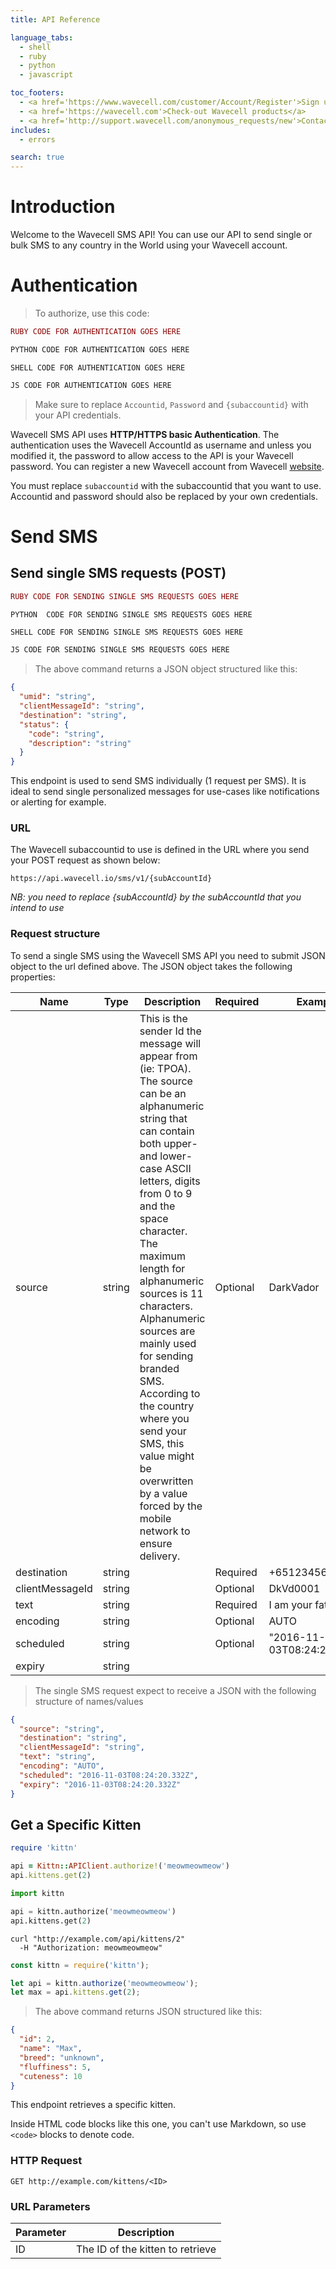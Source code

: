 ```yaml
---
title: API Reference

language_tabs:
  - shell
  - ruby
  - python
  - javascript

toc_footers:
  - <a href='https://www.wavecell.com/customer/Account/Register'>Sign up to get a Wavecell account</a>
  - <a href='https://wavecell.com'>Check-out Wavecell products</a>
  - <a href='http://support.wavecell.com/anonymous_requests/new'>Contact support</a>
includes:
  - errors

search: true
---
```


# Introduction

Welcome to the Wavecell SMS API! You can use our API to send single or bulk SMS to any country in the World using your Wavecell account.

# Authentication

> To authorize, use this code:

```ruby
RUBY CODE FOR AUTHENTICATION GOES HERE
```

```python
PYTHON CODE FOR AUTHENTICATION GOES HERE
```

```shell
SHELL CODE FOR AUTHENTICATION GOES HERE
```

```javascript
JS CODE FOR AUTHENTICATION GOES HERE
```

> Make sure to replace `Accountid`, `Password` and `{subaccountid}` with your API credentials.

Wavecell SMS API uses **HTTP/HTTPS basic Authentication**. The authentication uses the Wavecell AccountId as username and unless you modified it, the password to allow access to the API is your Wavecell password. You can register a new Wavecell account from Wavecell [website](http://www.wavecell.com/customer/Account/Register).

<aside class="notice">
You must replace <code>subaccountid</code> with the subaccountid that you want to use. Accountid and password should also be replaced by your own credentials.
</aside>

# Send SMS

## Send single SMS requests (POST)

```ruby
RUBY CODE FOR SENDING SINGLE SMS REQUESTS GOES HERE
```

```python
PYTHON  CODE FOR SENDING SINGLE SMS REQUESTS GOES HERE
```

```shell
SHELL CODE FOR SENDING SINGLE SMS REQUESTS GOES HERE
```

```javascript
JS CODE FOR SENDING SINGLE SMS REQUESTS GOES HERE
```

> The above command returns a JSON object structured like this:

```json
{
  "umid": "string",
  "clientMessageId": "string",
  "destination": "string",
  "status": {
    "code": "string",
    "description": "string"
  }
}
```

This endpoint is used to send SMS individually (1 request per SMS).
It is ideal to send single personalized messages for use-cases like notifications or alerting for example.

### URL

The Wavecell subaccountid to use is defined in the URL where you send your POST request as shown below:

`https://api.wavecell.io/sms/v1/{subAccountId}`

*NB: you need to replace {subAccountId} by the subAccountId that you intend to use*

### Request structure

To send a single SMS using the Wavecell SMS API you need to submit JSON object to the url defined above.
The JSON object takes the following properties:

| Name            | Type   | Description                                                                                                                                                                                                                                                                                                                                                                                                                                                                                   | Required | Example                    |
|-----------------|--------|-----------------------------------------------------------------------------------------------------------------------------------------------------------------------------------------------------------------------------------------------------------------------------------------------------------------------------------------------------------------------------------------------------------------------------------------------------------------------------------------------|----------|----------------------------|
| source          | string | This is the sender Id the message will appear from (ie: TPOA).  The source can be an alphanumeric string that can contain both upper- and lower-case ASCII letters,  digits from 0 to 9 and the space character. The maximum length for alphanumeric sources is 11 characters. Alphanumeric sources are mainly used for sending branded SMS.    According to the country where you send your SMS, this value might be overwritten by a value forced by the mobile network to ensure delivery. | Optional | DarkVador                  |
| destination     | string |                                                                                                                                                                                                                                                                                                                                                                                                                                                                                               | Required | +6512345678                |
| clientMessageId | string |                                                                                                                                                                                                                                                                                                                                                                                                                                                                                               | Optional | DkVd0001                   |
| text            | string |                                                                                                                                                                                                                                                                                                                                                                                                                                                                                               | Required | I am your father           |
| encoding        | string |                                                                                                                                                                                                                                                                                                                                                                                                                                                                                               | Optional | AUTO                       |
| scheduled       | string |                                                                                                                                                                                                                                                                                                                                                                                                                                                                                               | Optional | "2016-11-03T08:24:20.362Z" |
| expiry          | string |  

> The single SMS request expect to receive a JSON with the following structure of names/values

```json
{
  "source": "string",
  "destination": "string",
  "clientMessageId": "string",
  "text": "string",
  "encoding": "AUTO",
  "scheduled": "2016-11-03T08:24:20.332Z",
  "expiry": "2016-11-03T08:24:20.332Z"
}
```

## Get a Specific Kitten

```ruby
require 'kittn'

api = Kittn::APIClient.authorize!('meowmeowmeow')
api.kittens.get(2)
```

```python
import kittn

api = kittn.authorize('meowmeowmeow')
api.kittens.get(2)
```

```shell
curl "http://example.com/api/kittens/2"
  -H "Authorization: meowmeowmeow"
```

```javascript
const kittn = require('kittn');

let api = kittn.authorize('meowmeowmeow');
let max = api.kittens.get(2);
```

> The above command returns JSON structured like this:

```json
{
  "id": 2,
  "name": "Max",
  "breed": "unknown",
  "fluffiness": 5,
  "cuteness": 10
}
```

This endpoint retrieves a specific kitten.

<aside class="warning">Inside HTML code blocks like this one, you can't use Markdown, so use <code>&lt;code&gt;</code> blocks to denote code.</aside>

### HTTP Request

`GET http://example.com/kittens/<ID>`

### URL Parameters

Parameter | Description
--------- | -----------
ID | The ID of the kitten to retrieve

